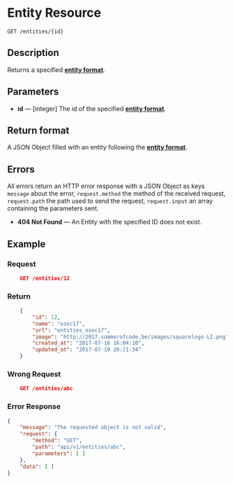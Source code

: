# Entity Resource

    GET /entities/{id}

## Description

Returns a specified **[entity format][]**.

## Parameters

- **id** — [integer] The id of the specified **[entity format][]**.

## Return format

A JSON Object filled with an entity following the **[entity format][]**.

## Errors

All errors return an HTTP error response with a JSON Object as keys ``message`` about the error, ``request.method`` the method of the received request, ``request.path`` the path used to send the request, ``request.input`` an array containing the parameters sent.

- **404 Not Found** — An Entity with the specified ID does not exist.

## Example

### **Request**

``` json
    GET /entities/12
```

### **Return**

``` json
    {
        "id": 12,
        "name": "osoc17",
        "url": "entities_osoc17",
        "image": "http://2017.summerofcode.be/images/squarelogo-LI.png",
        "created_at": "2017-07-16 16:04:10",
        "updated_at": "2017-07-19 20:21:34"
    }

```

### **Wrong Request**

``` json
    GET /entities/abc
```

### **Error Response**

``` json
{
    "message": "The requested object is not valid",
    "request": {
        "method": "GET",
        "path": "api/v1/entities/abc",
        "parameters": [ ]
    },
    "data": [ ]
}
```


[entity format]: ../../formats.md#short-format-entity
